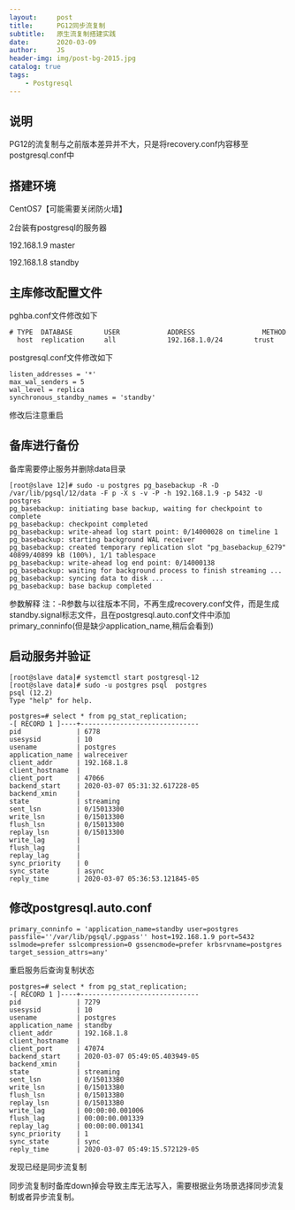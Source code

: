 ```yaml
---
layout:     post
title:      PG12同步流复制
subtitle:   原生流复制搭建实践
date:       2020-03-09
author:     JS
header-img: img/post-bg-2015.jpg
catalog: true
tags:
    - Postgresql
---
```



## 说明

PG12的流复制与之前版本差异并不大，只是将recovery.conf内容移至postgresql.conf中

## 搭建环境

CentOS7【可能需要关闭防火墙】

2台装有postgresql的服务器

192.168.1.9 master

192.168.1.8 standby

## 主库修改配置文件

pghba.conf文件修改如下
```
# TYPE  DATABASE        USER            ADDRESS                 METHOD
  host  replication     all             192.168.1.0/24        trust
```

postgresql.conf文件修改如下
```
listen_addresses = '*'
max_wal_senders = 5
wal_level = replica
synchronous_standby_names = 'standby'
```

修改后注意重启

## 备库进行备份

备库需要停止服务并删除data目录

```
[root@slave 12]# sudo -u postgres pg_basebackup -R -D /var/lib/pgsql/12/data -F p -X s -v -P -h 192.168.1.9 -p 5432 -U postgres
pg_basebackup: initiating base backup, waiting for checkpoint to complete
pg_basebackup: checkpoint completed
pg_basebackup: write-ahead log start point: 0/14000028 on timeline 1
pg_basebackup: starting background WAL receiver
pg_basebackup: created temporary replication slot "pg_basebackup_6279"
40899/40899 kB (100%), 1/1 tablespace                                         
pg_basebackup: write-ahead log end point: 0/14000138
pg_basebackup: waiting for background process to finish streaming ...
pg_basebackup: syncing data to disk ...
pg_basebackup: base backup completed
```

参数解释
注：-R参数与以往版本不同，不再生成recovery.conf文件，而是生成standby.signal标志文件，且在postgresql.auto.conf文件中添加primary_conninfo(但是缺少application_name,稍后会看到)

## 启动服务并验证

```
[root@slave data]# systemctl start postgresql-12
[root@slave data]# sudo -u postgres psql  postgres
psql (12.2)
Type "help" for help.

postgres=# select * from pg_stat_replication;
-[ RECORD 1 ]----+------------------------------
pid              | 6778
usesysid         | 10
usename          | postgres
application_name | walreceiver
client_addr      | 192.168.1.8
client_hostname  | 
client_port      | 47066
backend_start    | 2020-03-07 05:31:32.617228-05
backend_xmin     | 
state            | streaming
sent_lsn         | 0/15013300
write_lsn        | 0/15013300
flush_lsn        | 0/15013300
replay_lsn       | 0/15013300
write_lag        | 
flush_lag        | 
replay_lag       | 
sync_priority    | 0
sync_state       | async
reply_time       | 2020-03-07 05:36:53.121845-05

```

## 修改postgresql.auto.conf
```
primary_conninfo = 'application_name=standby user=postgres passfile=''/var/lib/pgsql/.pgpass'' host=192.168.1.9 port=5432 sslmode=prefer sslcompression=0 gssencmode=prefer krbsrvname=postgres target_session_attrs=any'
```
重启服务后查询复制状态
```
postgres=# select * from pg_stat_replication;
-[ RECORD 1 ]----+------------------------------
pid              | 7279
usesysid         | 10
usename          | postgres
application_name | standby
client_addr      | 192.168.1.8
client_hostname  | 
client_port      | 47074
backend_start    | 2020-03-07 05:49:05.403949-05
backend_xmin     | 
state            | streaming
sent_lsn         | 0/150133B0
write_lsn        | 0/150133B0
flush_lsn        | 0/150133B0
replay_lsn       | 0/150133B0
write_lag        | 00:00:00.001006
flush_lag        | 00:00:00.001339
replay_lag       | 00:00:00.001341
sync_priority    | 1
sync_state       | sync
reply_time       | 2020-03-07 05:49:15.572129-05
```

发现已经是同步流复制

同步流复制时备库down掉会导致主库无法写入，需要根据业务场景选择同步流复制或者异步流复制。
